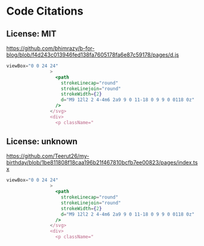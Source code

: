 # Code Citations

## License: MIT

<https://github.com/bhimrazy/b-for-blog/blob/f4d243c013946fed138fa7605178fa6e87c59178/pages/d.js>

```jsx
viewBox="0 0 24 24"
                >
                  <path
                    strokeLinecap="round"
                    strokeLinejoin="round"
                    strokeWidth={2}
                    d="M9 12l2 2 4-4m6 2a9 9 0 11-18 0 9 9 0 0118 0z"
                  />
                </svg>
                <div>
                  <p className="
```

## License: unknown

<https://github.com/Teerut26/my-birthday/blob/1be811808f18caa196b21f467810bcfb7ee00823/pages/index.tsx>

```jsx
viewBox="0 0 24 24"
                >
                  <path
                    strokeLinecap="round"
                    strokeLinejoin="round"
                    strokeWidth={2}
                    d="M9 12l2 2 4-4m6 2a9 9 0 11-18 0 9 9 0 0118 0z"
                  />
                </svg>
                <div>
                  <p className="
```


